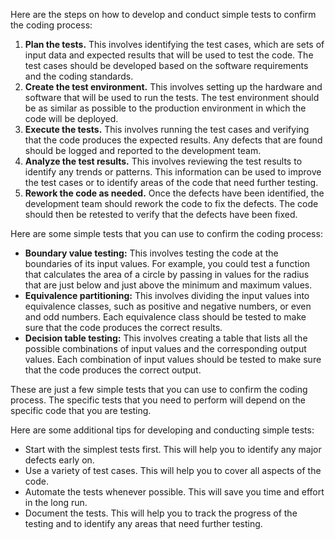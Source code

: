 Here are the steps on how to develop and conduct simple tests to confirm the coding process:

1. **Plan the tests.** This involves identifying the test cases, which are sets of input data and expected results that will be used to test the code. The test cases should be developed based on the software requirements and the coding standards.
2. **Create the test environment.** This involves setting up the hardware and software that will be used to run the tests. The test environment should be as similar as possible to the production environment in which the code will be deployed.
3. **Execute the tests.** This involves running the test cases and verifying that the code produces the expected results. Any defects that are found should be logged and reported to the development team.
4. **Analyze the test results.** This involves reviewing the test results to identify any trends or patterns. This information can be used to improve the test cases or to identify areas of the code that need further testing.
5. **Rework the code as needed.** Once the defects have been identified, the development team should rework the code to fix the defects. The code should then be retested to verify that the defects have been fixed.

Here are some simple tests that you can use to confirm the coding process:

- **Boundary value testing:** This involves testing the code at the boundaries of its input values. For example, you could test a function that calculates the area of a circle by passing in values for the radius that are just below and just above the minimum and maximum values.
- **Equivalence partitioning:** This involves dividing the input values into equivalence classes, such as positive and negative numbers, or even and odd numbers. Each equivalence class should be tested to make sure that the code produces the correct results.
- **Decision table testing:** This involves creating a table that lists all the possible combinations of input values and the corresponding output values. Each combination of input values should be tested to make sure that the code produces the correct output.

These are just a few simple tests that you can use to confirm the coding process. The specific tests that you need to perform will depend on the specific code that you are testing.

Here are some additional tips for developing and conducting simple tests:

- Start with the simplest tests first. This will help you to identify any major defects early on.
- Use a variety of test cases. This will help you to cover all aspects of the code.
- Automate the tests whenever possible. This will save you time and effort in the long run.
- Document the tests. This will help you to track the progress of the testing and to identify any areas that need further testing.